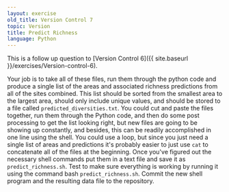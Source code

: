 ```yaml
---
layout: exercise
old_title: Version Control 7
topic: Version
title: Predict Richness
language: Python
---
```


This is a follow up question to
[Version Control 6]({{ site.baseurl }}/exercises/Version-control-6).

Your job is to take all of these files, run them through the python code and
produce a single list of the areas and associated richness predictions from all
of the sites combined. This list should be sorted from the smallest area to the
largest area, should only include unique values, and should be stored to a file
called `predicted_diversities.txt`. You could cut and paste the files together,
run them through the Python code, and then do some post processing to get the
list looking right, but new files are going to be showing up constantly, and
besides, this can be readily accomplished in one line using the shell. You could
use a loop, but since you just need a single list of areas and predictions it's
probably easier to just use `cat` to concatenate all of the files at the
beginning. Once you've figured out the necessary shell commands put them in a
text file and save it as `predict_richness.sh`. Test to make sure everything is
working by running it using the command bash `predict_richness.sh`. Commit the
new shell program and the resulting data file to the repository.
